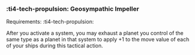 ### :ti4-tech-propulsion: **Geosympathic Impeller**

Requirements: :ti4-tech-propulsion:

After you activate a system, you may exhaust a planet you control of the same type as a planet in that system to apply +1 to the move value of each of your ships during this tactical action.
